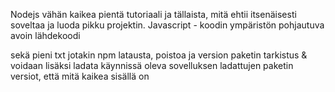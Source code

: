 Nodejs vähän kaikea pientä tutoriaali ja tällaista, mitä ehtii itsenäisesti soveltaa ja luoda pikku projektin.
Javascript - koodin ympäristön pohjautuva avoin lähdekoodi

sekä pieni txt jotakin npm latausta, poistoa ja version paketin tarkistus & voidaan lisäksi ladata
käynnissä oleva sovelluksen ladattujen paketin versiot, että mitä kaikea sisällä on
